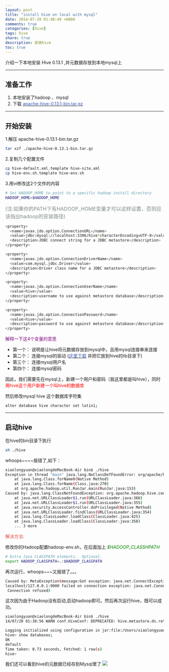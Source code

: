 ```yaml
---
layout: post
title: "install hive on local with mysql"
date: 2014-07-20 01:40:49 +0800
comments: true
categories: [hive]
tags: hive
share: true
description: 安装hive
toc: true
---
```

介绍一下本地安装 Hive 0.13.1 ,并元数据存放到本地mysql上

<!--more-->

---

## 准备工作
1.  本地安装了hadoop 、mysql
2.  下载 [<font color="#3756b2">apache-hive-0.13.1-bin.tar.gz</font>](http://mirrors.hust.edu.cn/apache/hive/stable/)

---

## 开始安装
1.解压 apache-hive-0.13.1-bin.tar.gz

``` bash
tar xzf ./apache-hive-0.13.1-bin.tar.gz
```

2.复制几个配置文件

``` bash
cp hive-default.xml.template hive-site.xml
cp hive-env.sh.template hive-env.sh
```

3.用vi修改这2个文件的内容

``` bash hive-env.sh
# Set HADOOP_HOME to point to a specific hadoop install directory
HADOOP_HOME=$HADOOP_HOME

```
<font color="#818a8b" size="3">(注:如果你的PATH下有HADOOP_HOME变量才可以这样设置，否则应该指出hadoop的安装路径)</font>

``` bash hive-site.xml
<property>
  <name>javax.jdo.option.ConnectionURL</name>
  <value>jdbc:mysql://localhost:3306/hive?characterEncoding=UTF-8</value>
  <description>JDBC connect string for a JDBC metastore</description>
</property>

<property>
  <name>javax.jdo.option.ConnectionDriverName</name>
  <value>com.mysql.jdbc.Driver</value>
  <description>Driver class name for a JDBC metastore</description>
</property>

<property>
  <name>javax.jdo.option.ConnectionUserName</name>
  <value>hive</value>
  <description>username to use against metastore database</description>
</property>

<property>
  <name>javax.jdo.option.ConnectionPassword</name>
  <value>hive</value>
  <description>password to use against metastore database</description>
</property>
```

<font color="#800b7e">解释一下这4个变量的意思</font>

* 第一个： 说明是让hive将元数据存放到mysql中，且用mysql连接串来连接
* 第二个： 连接mysql的驱动 ([<font color="#3756b2">这里下载</font>](http://pan.baidu.com/s/1dDnaw05) 并把它放到hive的lib目录下)
* 第三个： 连接mysql用户名
* 第四个： 连接mysql密码

因此，我们需要先在mysql上，新建一个用户和密码（我这里都是叫hive），同时<font color="red">用hive这个用户新建一个叫hive的数据库</font>

然后修改mysql hive 这个数据库字符集

``` bash
alter database hive character set latin1;
```

---

## 启动hive

在hive的bin目录下执行

``` bash
sh ./hive
```

whoops~~~~报错了,如下：

``` bash
xiaolongyuan@xiaolongdeMacBook-Air bin$ ./hive
Exception in thread "main" java.lang.NoClassDefFoundError: org/apache/hadoop/hive/conf/HiveConf
	at java.lang.Class.forName0(Native Method)
	at java.lang.Class.forName(Class.java:270)
	at org.apache.hadoop.util.RunJar.main(RunJar.java:153)
Caused by: java.lang.ClassNotFoundException: org.apache.hadoop.hive.conf.HiveConf
	at java.net.URLClassLoader$1.run(URLClassLoader.java:366)
	at java.net.URLClassLoader$1.run(URLClassLoader.java:355)
	at java.security.AccessController.doPrivileged(Native Method)
	at java.net.URLClassLoader.findClass(URLClassLoader.java:354)
	at java.lang.ClassLoader.loadClass(ClassLoader.java:425)
	at java.lang.ClassLoader.loadClass(ClassLoader.java:358)
	... 3 more
```

<font color="#e14a40">解决方法: </font>

修改你的Hadoop配置hadoop-env.sh，在后面加上 *<font color="green">$HADOOP_CLASSHPATH</font>*

``` bash hadoop-env.sh
# Extra Java CLASSPATH elements.  Optional.
export HADOOP_CLASSPATH=.:$HADOOP_CLASSPATH
```

再次运行，whoops~~~又报错了。。。

``` bash
Caused by: MetaException(message:Got exception: java.net.ConnectException Call to
localhost/127.0.0.1:9000 failed on connection exception: java.net.ConnectException:
 Connection refused)
```

这次因为由于Hadoop没有启动,启动hadoop即可。然后再次运行hive，既可以成功。

``` bash
xiaolongyuan@xiaolongdeMacBook-Air bin$ ./hive
14/07/20 01:38:56 WARN conf.HiveConf: DEPRECATED: hive.metastore.ds.retry.* no longer has any effect.  Use hive.hmshandler.retry.* instead

Logging initialized using configuration in jar:file:/Users/xiaolongyuan/Documents/hive-0.13.1/lib/hive-common-0.13.1.jar!/hive-log4j.properties
hive> show databases;
OK
default
Time taken: 0.73 seconds, Fetched: 1 row(s)
hive>
```

我们还可以看到hive的元数据已经存到Mysql里了
![](/images/hadoop/hive-local-mysql.png)
